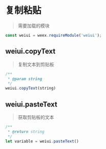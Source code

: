 # 复制粘贴

> 需要加载的模块

```js
const weiui = weex.requireModule('weiui');
```

## weiui.copyText

> 复制文本到剪贴板

```js
/**
 * @param string
 */
weiui.copyText(string)
```


## weiui.pasteText

> 获取剪贴板的文本

```js
/**
 * @return string
 */
let variable = weiui.pasteText()
```


